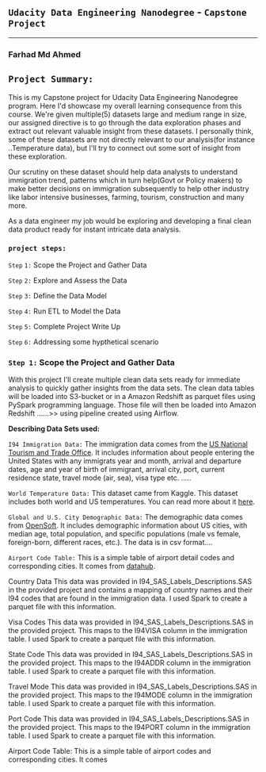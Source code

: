 ## `Udacity Data Engineering Nanodegree` - `Capstone Project`
----------------------------------------------------------
### Farhad Md Ahmed

## `Project Summary:`
This is my Capstone project for Udacity Data Engineering Nanodegree program. Here I'd showcase my overall learning consequence from this course. We're given multiple(5) datasets large and medium range in size, our assigned directive is to go through the data exploration phases and extract out relevant valuable insight from these datasets. I personally think, some of these datasets are not directly relevant to our analysis(for instance ..Temperature data), but I'll try to connect out some sort of insight from these exploration.

Our scrutiny on these dataset should help data analysts to understand immigration trend, patterns which in turn help(Govt or Policy makers) to make better decisions on immigration subsequently to help other industry like labor intensive businesses, farming, tourism, construction and many more.

As a data engineer my job would be exploring and developing a final clean data product ready for instant intricate data analysis.

### `project steps:`

`Step` `1:` Scope the Project and Gather Data

`Step` `2:` Explore and Assess the Data

`Step` `3:` Define the Data Model

`Step` `4:` Run ETL to Model the Data

`Step` `5:` Complete Project Write Up

`Step` `6:` Addressing some hypthetical scenario 


### `Step 1:` Scope the Project and Gather Data
With this project I'll create multiple clean data sets ready for immediate analysis to quickly gather insights from the data sets.
The clean data tables will be loaded into S3-bucket or in a Amazon Redshift  as parquet files using PySpark programming language. Those file will then be loaded into Amazon Redshift ......>> using pipeline created using Airflow.

**Describing Data Sets used:**

`I94 Immigration Data:`
The immigration data comes from the [US National Tourism and Trade Office](https://www.trade.gov/national-travel-and-tourism-office). It includes information about people entering the United States with any immigrats year and month, arrival and departure dates, age and year of birth of immigrant, arrival city, port, current residence state, travel mode (air, sea), visa type etc. .....

`World Temperature Data:`
This dataset came from Kaggle. This dataset includes both world and US temperatures. You can read more about it [here](https://www.kaggle.com/datasets/berkeleyearth/climate-change-earth-surface-temperature-data).

`Global and U.S. City Demographic Data:`
The demographic data comes from [OpenSoft](https://public.opendatasoft.com/explore/dataset/us-cities-demographics/export/). It includes demographic information about US cities, with median age, total population, and specific populations (male vs female, foreign-born, different races, etc.). The data is in csv format....

`Airport Code Table:`
This is a simple table of airport detail codes and corresponding cities. It comes from [datahub](https://datahub.io/core/airport-codes#data).

Country Data
This data was provided in I94_SAS_Labels_Descriptions.SAS in the provided project and contains a mapping of country names and their I94 codes that are found in the immigration data. I used Spark to create a parquet file with this information.

Visa Codes
This data was provided in I94_SAS_Labels_Descriptions.SAS in the provided project. This maps to the I94VISA column in the immigration table. I used Spark to create a parquet file with this information.

State Code
This data was provided in I94_SAS_Labels_Descriptions.SAS in the provided project. This maps to the I94ADDR column in the immigration table. I used Spark to create a parquet file with this information.

Travel Mode
This data was provided in I94_SAS_Labels_Descriptions.SAS in the provided project. This maps to the I94MODE column in the immigration table. I used Spark to create a parquet file with this information.

Port Code
This data was provided in I94_SAS_Labels_Descriptions.SAS in the provided project. This maps to the I94PORT column in the immigration table. I used Spark to create a parquet file with this information.

Airport Code Table: This is a simple table of airport codes and corresponding cities. It comes
